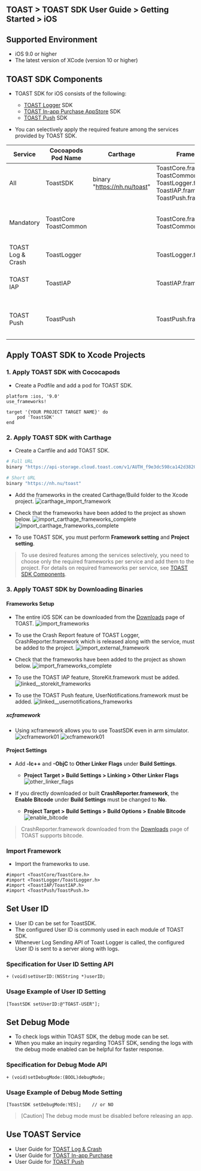 ## TOAST > TOAST SDK User Guide > Getting Started > iOS

## Supported Environment

* iOS 9.0 or higher
* The latest version of XCode (version 10 or higher)

## TOAST SDK Components

* TOAST SDK for iOS consists of the following:
    * [TOAST Logger](./log-collector-ios) SDK
    * [TOAST In-app Purchase AppStore](./iap-ios) SDK
    * [TOAST Push](./push-ios) SDK

* You can selectively apply the required feature among the services provided by TOAST SDK.

| Service | Cocoapods Pod Name | Carthage | Framework | Dependency | Build Settings |
| ------- | ------------------ | -------- | --------- | ---------- | -------------- |
| All | ToastSDK | binary "https://nh.nu/toast" | ToastCore.framework<br>ToastCommon.framework<br>ToastLogger.framework<br>ToastIAP.framework<br>ToastPush.framework |  |  |
| Mandatory | ToastCore<br>ToastCommon |  | ToastCore.framework<br>ToastCommon.framework |  | OTHER\_LDFLAGS = (<br>"-ObjC",<br>"-lc++"<br>); |
| TOAST Log & Crash | ToastLogger |  | ToastLogger.framework | [External & Optional]<br>\* CrashReporter.framework (Toast) |  |
| TOAST IAP | ToastIAP |  | ToastIAP.framework | \* StoreKit.framework<br><br>[Optional]<br>\* libsqlite3.tdb |  |
| TOAST Push | ToastPush |  | ToastPush.framework | \* UserNotifications.framework<br><br>[Optional]<br>\* PushKit.framework |  |

## Apply TOAST SDK to Xcode Projects

### 1. Apply TOAST SDK with Cococapods

* Create a Podfile and add a pod for TOAST SDK.

```podspec
platform :ios, '9.0'
use_frameworks!

target '{YOUR PROJECT TARGET NAME}' do
    pod 'ToastSDK'
end
```

### 2. Apply TOAST SDK with Carthage

* Create a Cartfile and add TOAST SDK.

```sh
# Full URL
binary "https://api-storage.cloud.toast.com/v1/AUTH_f9e3dc598ca142d3820e1c19343d5428/carthage/ToastSDK.json"

# Short URL
binary "https://nh.nu/toast"
```

* Add the frameworks in the created Carthage/Build folder to the Xcode project.
![carthage_import_framework](http://static.toastoven.net/toastcloud/sdk/ios/carthage01.png)

* Check that the frameworks have been added to the project as shown below.
![import_carthage_frameworks_complete](http://static.toastoven.net/toastcloud/sdk/ios/carthage02.png)
![import_carthage_frameworks_complete](http://static.toastoven.net/toastcloud/sdk/ios/carthage03.png)

* To use TOAST SDK, you must perform **Framework setting** and **Project setting**.

> To use desired features among the services selectively, you need to choose only the required frameworks per service and add them to the project.
> For details on required frameworks per service, see [TOAST SDK Components](./getting-started-ios/#toast-sdk).

### 3. Apply TOAST SDK by Downloading Binaries

#### Frameworks Setup

* The entire iOS SDK can be downloaded from the [Downloads](../../../Download/#toast-sdk) page of TOAST.
![import_frameworks](http://static.toastoven.net/toastcloud/sdk/ios/overview_import_frameworks_folder.png)

* To use the Crash Report feature of TOAST Logger, CrashReporter.framework which is released along with the service, must be added to the project.
![import_external_framework](http://static.toastoven.net/toastcloud/sdk/ios/overview_import_external_folder.png)

* Check that the frameworks have been added to the project as shown below.
![import_frameworks_complete](http://static.toastoven.net/toastcloud/sdk/ios/overview_import_complete_folder.png)

* To use the TOAST IAP feature, StoreKit.framework must be added.
![linked__storekit_frameworks](http://static.toastoven.net/toastcloud/sdk/ios/overview_link_frameworks_StoreKit.png)

* To use the TOAST Push feature, UserNotifications.framework must be added.
![linked__usernotifications_frameworks](http://static.toastoven.net/toastcloud/sdk/ios/overview_link_frameworks_UserNotifications.png)

##### xcframework
* Using xcframework allows you to use ToastSDK even in arm simulator.
![xcframework01](http://static.toastoven.net/toastcloud/sdk/ios/xcframework01.png)
![xcframework01](http://static.toastoven.net/toastcloud/sdk/ios/xcframework02.png)

#### Project Settings

* Add **-lc++** and **-ObjC** to **Other Linker Flags** under **Build Settings**.
    * **Project Target > Build Settings > Linking > Other Linker Flags**
![other_linker_flags](http://static.toastoven.net/toastcloud/sdk/ios/overview_settings_flags.png)

* If you directly downloaded or built **CrashReporter.framework**, the **Enable Bitcode** under **Build Settings** must be changed to **No**.
    * **Project Target > Build Settings > Build Options > Enable Bitcode**
![enable_bitcode](http://static.toastoven.net/toastcloud/sdk/ios/overview_settings_bitcode.png)
> CrashReporter.framework downloaded from the [Downloads](../../../Download/#toast-sdk) page of TOAST supports bitcode.

### Import Framework

* Import the frameworks to use.

```objc
#import <ToastCore/ToastCore.h>
#import <ToastLogger/ToastLogger.h>
#import <ToastIAP/ToastIAP.h>
#import <ToastPush/ToastPush.h>
```

## Set User ID

* User ID can be set for ToastSDK.
* The configured User ID is commonly used in each module of TOAST SDK.
* Whenever Log Sending API of Toast Logger is called, the configured User ID is sent to a server along with logs.

### Specification for User ID Setting API

```objc
+ (void)setUserID:(NSString *)userID;
```

### Usage Example of User ID Setting

```objc
[ToastSDK setUserID:@"TOAST-USER"];
```
## Set Debug Mode

* To check logs within TOAST SDK, the debug mode can be set.
* When you make an inquiry regarding TOAST SDK, sending the logs with the debug mode enabled can be helpful for faster response.

### Specification for Debug Mode API


```objc
+ (void)setDebugMode:(BOOL)debugMode;
```

### Usage Example of Debug Mode Setting

```objc
[ToastSDK setDebugMode:YES];    // or NO
```

> [Caution] The debug mode must be disabled before releasing an app.

## Use TOAST Service

* User Guide for [TOAST Log & Crash](./log-collector-ios)
* User Guide for [TOAST In-app Purchase](./iap-ios)
* User Guide for [TOAST Push](./push-ios)
